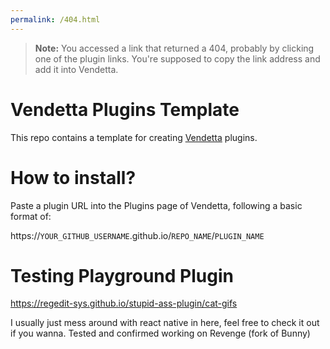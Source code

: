 ```yaml
---
permalink: /404.html
---
```

> **Note:** You accessed a link that returned a 404, probably by clicking one of the plugin links. You're supposed to copy the link address and add it into Vendetta.

# Vendetta Plugins Template
This repo contains a template for creating [Vendetta](https://github.com/vendetta-mod/Vendetta) plugins.

# How to install?
Paste a plugin URL into the Plugins page of Vendetta, following a basic format of:

https://`YOUR_GITHUB_USERNAME`.github.io/`REPO_NAME`/`PLUGIN_NAME`

# Testing Playground Plugin

https://regedit-sys.github.io/stupid-ass-plugin/cat-gifs 

I usually just mess around with react native in here, feel free to check it out if you wanna.
Tested and confirmed working on Revenge (fork of Bunny)